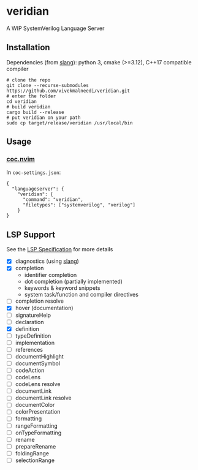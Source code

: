 # veridian
A WIP SystemVerilog Language Server

## Installation
Dependencies (from [slang](https://github.com/MikePopoloski/slang)): python 3, cmake (>=3.12), C++17 compatible compiler

```
# clone the repo
git clone --recurse-submodules https://github.com/vivekmalneedi/veridian.git
# enter the folder
cd veridian
# build veridian
cargo build --release
# put veridian on your path
sudo cp target/release/veridian /usr/local/bin
```
## Usage
### [coc.nvim](https://github.com/neoclide/coc.nvim)
In `coc-settings.json`:
```
{
  "languageserver": {
    "veridian": {
      "command": "veridian",
      "filetypes": ["systemverilog", "verilog"]
    }
}

```

## LSP Support
See the [LSP Specification](https://microsoft.github.io/language-server-protocol/specifications/specification-current/) for more details
- [x] diagnostics (using [slang](https://github.com/MikePopoloski/slang))
- [x] completion
  * identifier completion
  * dot completion (partially implemented)
  * keywords & keyword snippets
  * system task/function and compiler directives
- [ ] completion resolve
- [x] hover (documentation)
- [ ] signatureHelp
- [ ] declaration
- [x] definition
- [ ] typeDefinition
- [ ] implementation
- [ ] references
- [ ] documentHighlight
- [ ] documentSymbol
- [ ] codeAction
- [ ] codeLens
- [ ] codeLens resolve
- [ ] documentLink
- [ ] documentLink resolve
- [ ] documentColor
- [ ] colorPresentation
- [ ] formatting
- [ ] rangeFormatting
- [ ] onTypeFormatting
- [ ] rename
- [ ] prepareRename
- [ ] foldingRange
- [ ] selectionRange
